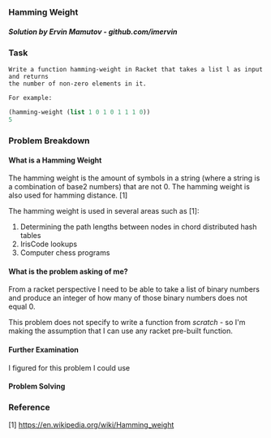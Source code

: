### Hamming Weight
##### Solution by Ervin Mamutov - github.com/imervin

### Task

    Write a function hamming-weight in Racket that takes a list l as input and returns
    the number of non-zero elements in it. 
    
    For example:
```scheme
(hamming-weight (list 1 0 1 0 1 1 1 0))
5
```

### Problem Breakdown
#### What is a Hamming Weight
The hamming weight is the amount of symbols in a string (where a string is a combination of base2 numbers) that are not 0. The hamming weight is also used for hamming distance. [1]

The hamming weight is used in several areas such as [1]:
1. Determining the path lengths between nodes in chord distributed hash tables
2. IrisCode lookups
3. Computer chess programs

#### What is the problem asking of me?
From a racket perspective I need to be able to take a list of binary numbers and produce an integer of how many of those binary numbers does not equal 0.

This problem does not specify to write a function from *scratch* - so I'm making the assumption that I can use any racket pre-built function.

#### Further Examination
I figured for this problem I could use 

#### Problem Solving

### Reference
[1] https://en.wikipedia.org/wiki/Hamming_weight

